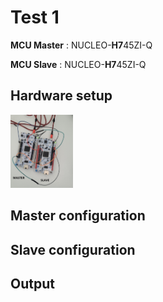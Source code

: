 # Test 1

**MCU Master** : NUCLEO-**H7**45ZI-Q

**MCU Slave** : NUCLEO-**H7**45ZI-Q

## Hardware setup
<img
  src="images/SPI_test1_hardware.jpg"
  alt="Hardware Setup"
  title="Hardware Setup"
  style="display: inline-block; margin: 0 auto;  max-width: 100px; max-height: 200px"
  width= "300" >

## Master configuration

## Slave configuration

## Output
